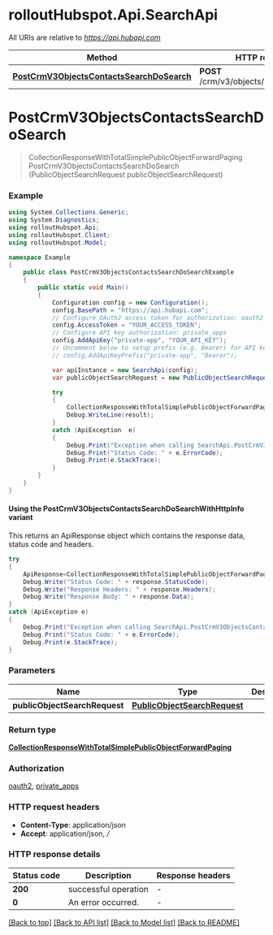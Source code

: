 # rolloutHubspot.Api.SearchApi

All URIs are relative to *https://api.hubapi.com*

| Method | HTTP request | Description |
|--------|--------------|-------------|
| [**PostCrmV3ObjectsContactsSearchDoSearch**](SearchApi.md#postcrmv3objectscontactssearchdosearch) | **POST** /crm/v3/objects/contacts/search |  |

<a id="postcrmv3objectscontactssearchdosearch"></a>
# **PostCrmV3ObjectsContactsSearchDoSearch**
> CollectionResponseWithTotalSimplePublicObjectForwardPaging PostCrmV3ObjectsContactsSearchDoSearch (PublicObjectSearchRequest publicObjectSearchRequest)



### Example
```csharp
using System.Collections.Generic;
using System.Diagnostics;
using rolloutHubspot.Api;
using rolloutHubspot.Client;
using rolloutHubspot.Model;

namespace Example
{
    public class PostCrmV3ObjectsContactsSearchDoSearchExample
    {
        public static void Main()
        {
            Configuration config = new Configuration();
            config.BasePath = "https://api.hubapi.com";
            // Configure OAuth2 access token for authorization: oauth2
            config.AccessToken = "YOUR_ACCESS_TOKEN";
            // Configure API key authorization: private_apps
            config.AddApiKey("private-app", "YOUR_API_KEY");
            // Uncomment below to setup prefix (e.g. Bearer) for API key, if needed
            // config.AddApiKeyPrefix("private-app", "Bearer");

            var apiInstance = new SearchApi(config);
            var publicObjectSearchRequest = new PublicObjectSearchRequest(); // PublicObjectSearchRequest | 

            try
            {
                CollectionResponseWithTotalSimplePublicObjectForwardPaging result = apiInstance.PostCrmV3ObjectsContactsSearchDoSearch(publicObjectSearchRequest);
                Debug.WriteLine(result);
            }
            catch (ApiException  e)
            {
                Debug.Print("Exception when calling SearchApi.PostCrmV3ObjectsContactsSearchDoSearch: " + e.Message);
                Debug.Print("Status Code: " + e.ErrorCode);
                Debug.Print(e.StackTrace);
            }
        }
    }
}
```

#### Using the PostCrmV3ObjectsContactsSearchDoSearchWithHttpInfo variant
This returns an ApiResponse object which contains the response data, status code and headers.

```csharp
try
{
    ApiResponse<CollectionResponseWithTotalSimplePublicObjectForwardPaging> response = apiInstance.PostCrmV3ObjectsContactsSearchDoSearchWithHttpInfo(publicObjectSearchRequest);
    Debug.Write("Status Code: " + response.StatusCode);
    Debug.Write("Response Headers: " + response.Headers);
    Debug.Write("Response Body: " + response.Data);
}
catch (ApiException e)
{
    Debug.Print("Exception when calling SearchApi.PostCrmV3ObjectsContactsSearchDoSearchWithHttpInfo: " + e.Message);
    Debug.Print("Status Code: " + e.ErrorCode);
    Debug.Print(e.StackTrace);
}
```

### Parameters

| Name | Type | Description | Notes |
|------|------|-------------|-------|
| **publicObjectSearchRequest** | [**PublicObjectSearchRequest**](PublicObjectSearchRequest.md) |  |  |

### Return type

[**CollectionResponseWithTotalSimplePublicObjectForwardPaging**](CollectionResponseWithTotalSimplePublicObjectForwardPaging.md)

### Authorization

[oauth2](../README.md#oauth2), [private_apps](../README.md#private_apps)

### HTTP request headers

 - **Content-Type**: application/json
 - **Accept**: application/json, */*


### HTTP response details
| Status code | Description | Response headers |
|-------------|-------------|------------------|
| **200** | successful operation |  -  |
| **0** | An error occurred. |  -  |

[[Back to top]](#) [[Back to API list]](../README.md#documentation-for-api-endpoints) [[Back to Model list]](../README.md#documentation-for-models) [[Back to README]](../README.md)

